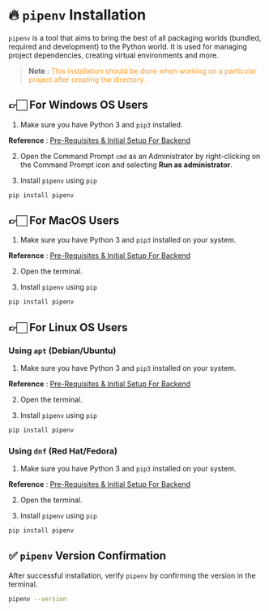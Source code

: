 # 🔥 `pipenv` Installation

`pipenv` is a tool that aims to bring the best of all packaging worlds (bundled, required and development) to the Python world. It is used for managing project dependencies, creating virtual environments and more. 

> <b>Note</b> : <span style="color: #FF9A23">This installation should be done when working on a particular project after creating the directory.</span>

## 👉🏻 For Windows OS Users

1. Make sure you have Python 3 and `pip3` installed.

**Reference** : [Pre-Requisites & Initial Setup For Backend](https://github.com/jeet-khondker/backend-pre-requisite-setup-guideline)

2. Open the Command Prompt `cmd` as an Administrator by right-clicking on the Command Prompt icon and selecting **Run as administrator**.

3. Install `pipenv` using `pip`

```sh
pip install pipenv
```

## 👉🏻 For MacOS Users

1. Make sure you have Python 3 and `pip3` installed on your system.

**Reference** : [Pre-Requisites & Initial Setup For Backend](https://github.com/jeet-khondker/backend-pre-requisite-setup-guideline)

2. Open the terminal.

3. Install `pipenv` using `pip`

```sh
pip install pipenv
```

## 👉🏻 For Linux OS Users

### <b>Using `apt` (Debian/Ubuntu)</b>

1. Make sure you have Python 3 and `pip3` installed on your system.

**Reference** : [Pre-Requisites & Initial Setup For Backend](https://github.com/jeet-khondker/backend-pre-requisite-setup-guideline)

2. Open the terminal.

3. Install `pipenv` using `pip`

```sh
pip install pipenv
```

### <b>Using `dnf` (Red Hat/Fedora)</b>

1. Make sure you have Python 3 and `pip3` installed on your system.

**Reference** : [Pre-Requisites & Initial Setup For Backend](https://github.com/jeet-khondker/backend-pre-requisite-setup-guideline)

2. Open the terminal.

3. Install `pipenv` using `pip`

```sh
pip install pipenv
```

## ✅ `pipenv` Version Confirmation

After successful installation, verify `pipenv` by confirming the version in the terminal.

```sh
pipenv --version
```